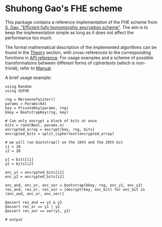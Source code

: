 # Shuhong Gao's FHE scheme

This package contains a reference implementation of the FHE scheme from [S. Gao, "Efficient fully homomorphic encryption scheme"](https://eprint.iacr.org/2018/637).
The aim is to keep the implementation simple as long as it does not affect the performance too much.

The formal mathematical description of the implemented algorithms can be found in the [Theory](@ref) section, with cross-references to the corresponding functions in [API reference](@ref).
For usage examples and a scheme of possible transformations between different forms of ciphertexts (which is non-trivial), refer to [Manual](@ref).

A brief usage example:
```jldoctest index
using Random
using SGFHE

rng = MersenneTwister()
params = Params(64)
key = PrivateKey(params, rng)
bkey = BootstrapKey(rng, key)

# Can only encrypt a block of bits at once
bits = rand(Bool, params.n)
encrypted_array = encrypt(key, rng, bits)
encrypted_bits = split_ciphertext(encrypted_array)

# we will run bootstrap() on the 10th and the 20th bit
i1 = 10
i2 = 20

y1 = bits[i1]
y2 = bits[i2]

enc_y1 = encrypted_bits[i1]
enc_y2 = encrypted_bits[i2]

enc_and, enc_or, enc_xor = bootstrap(bkey, rng, enc_y1, enc_y2)
res_and, res_or, res_xor = [decrypt(key, enc_bit) for enc_bit in (enc_and, enc_or, enc_xor)]

@assert res_and == y1 & y2
@assert res_or == y1 | y2
@assert res_xor == xor(y1, y2)

# output

```
